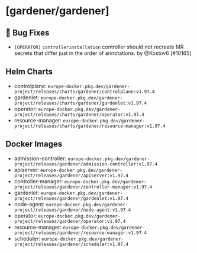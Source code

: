 # [gardener/gardener]

## 🐛 Bug Fixes

- `[OPERATOR]` `controllerinstallation` controller should not recreate MR secrets that differ just in the order of annotations. by @Kostov6 [#10165]

## Helm Charts
- controlplane: `europe-docker.pkg.dev/gardener-project/releases/charts/gardener/controlplane:v1.97.4`
- gardenlet: `europe-docker.pkg.dev/gardener-project/releases/charts/gardener/gardenlet:v1.97.4`
- operator: `europe-docker.pkg.dev/gardener-project/releases/charts/gardener/operator:v1.97.4`
- resource-manager: `europe-docker.pkg.dev/gardener-project/releases/charts/gardener/resource-manager:v1.97.4`
## Docker Images
- admission-controller: `europe-docker.pkg.dev/gardener-project/releases/gardener/admission-controller:v1.97.4`
- apiserver: `europe-docker.pkg.dev/gardener-project/releases/gardener/apiserver:v1.97.4`
- controller-manager: `europe-docker.pkg.dev/gardener-project/releases/gardener/controller-manager:v1.97.4`
- gardenlet: `europe-docker.pkg.dev/gardener-project/releases/gardener/gardenlet:v1.97.4`
- node-agent: `europe-docker.pkg.dev/gardener-project/releases/gardener/node-agent:v1.97.4`
- operator: `europe-docker.pkg.dev/gardener-project/releases/gardener/operator:v1.97.4`
- resource-manager: `europe-docker.pkg.dev/gardener-project/releases/gardener/resource-manager:v1.97.4`
- scheduler: `europe-docker.pkg.dev/gardener-project/releases/gardener/scheduler:v1.97.4`
